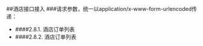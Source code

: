 ##酒店接口接入
###请求参数，统一以application/x-www-form-urlencoded传递：

- ####2.8.1. 酒店订单列表
- ####2.8.2. 酒店订单列表



